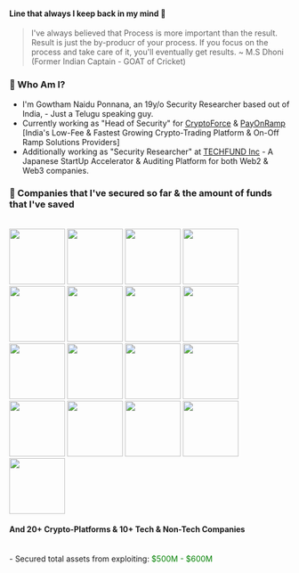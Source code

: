 #### Line that always I keep back in my mind 🧠

> I've always believed that Process is more important than the result. Result is just the by-producr of your process. If you focus on the process and take care of it, you'll eventually get results.
~ M.S Dhoni (Former Indian Captain - GOAT of Cricket)

### 🤔 Who Am I? 

* I'm Gowtham Naidu Ponnana, an 19y/o Security Researcher based out of India, - Just a Telugu speaking guy. 
* Currently working as "Head of Security" for [CryptoForce](https://cryptoforce.in) & [PayOnRamp](https://payonramp.in) [India's Low-Fee & Fastest Growing Crypto-Trading Platform & On-Off Ramp Solutions Providers]
* Additionally working as "Security Researcher" at [TECHFUND Inc](https://techfund.jp) - A Japanese StartUp Accelerator & Auditing Platform for both Web2 & Web3 companies.

### 🤘 Companies that I've secured so far & the amount of funds that I've saved 
</br>

<img src="https://github.com/gowtham-ponnana/gowtham-ponnana/assets/103900755/1530b0ab-7442-437f-bc47-39e97c2a8ac9" width="100" height="100">
<img src="https://github.com/gowtham-ponnana/gowtham-ponnana/assets/103900755/8cdd9745-28ba-45c2-a158-a9c507bc5814" width="100" height="100">
<img src="https://github.com/gowtham-ponnana/gowtham-ponnana/assets/103900755/2b7f6797-3da5-42d3-a192-9e7152f96151" width="100" height="100">
<img src="https://github.com/gowtham-ponnana/gowtham-ponnana/assets/103900755/a6330c95-db5d-4710-900c-8eb5838a06f4" width="100" height="100">
<img src="https://github.com/gowtham-ponnana/gowtham-ponnana/assets/103900755/3cfbfe0e-84ed-4f7e-a8cb-abe2f2d6fdbe" width="100" height="100">
<img src="https://github.com/gowtham-ponnana/gowtham-ponnana/assets/103900755/567f6513-45d1-421b-9a31-82a69721bc34" width="100" height="100">
<img src="https://github.com/gowtham-ponnana/gowtham-ponnana/assets/103900755/fd61e5d8-8643-4912-865e-db4fb29156f9" width="100" height="100">
<img src="https://github.com/gowtham-ponnana/gowtham-ponnana/assets/103900755/b5c02fdf-22fd-43d5-a3c8-eb5b177049bb" width="100" height="100">
<img src="https://github.com/gowtham-ponnana/gowtham-ponnana/assets/103900755/76a9ef30-0749-4a6b-9307-acd6885359e8" width="100" height="100">
<img src="https://github.com/gowtham-ponnana/gowtham-ponnana/assets/103900755/fc9915ed-cbcb-4dc5-b092-c7230d7af70e" width="100" height="100">
<img src="https://github.com/gowtham-ponnana/gowtham-ponnana/assets/103900755/c5fa425f-2244-44e1-8dce-1bad089d2e05" width="100" height="100">
<img src="https://github.com/gowtham-ponnana/gowtham-ponnana/assets/103900755/c2445335-5fb9-4aa9-bb03-d217ea937077" width="100" height="100">
<img src="https://github.com/gowtham-ponnana/gowtham-ponnana/assets/103900755/89c9df0f-fcf5-4928-b12b-d370f57e859f" width="100" height="100">
<img src="https://github.com/gowtham-ponnana/gowtham-ponnana/assets/103900755/1bb08fc7-ea73-4d98-b926-0b5693aab5c8" width="100" height="100">
<img src="https://github.com/gowtham-ponnana/gowtham-ponnana/assets/103900755/2e5b68eb-631a-4320-96a4-3792b2d92b4b" width="100" height="100">
<img src="https://github.com/gowtham-ponnana/gowtham-ponnana/assets/103900755/e43b3e2a-c54d-4574-83ff-bc2d2c09d163" width="100" height="100">
<img src="https://github.com/gowtham-ponnana/gowtham-ponnana/assets/103900755/9e777f2d-422f-4e6f-a373-1dfdbef46b96" width="100" height="100">

#### And 20+ Crypto-Platforms & 10+ Tech & Non-Tech Companies

</br>
- Secured total assets from exploiting: <span style="color: green">$500M - $600M</span>
